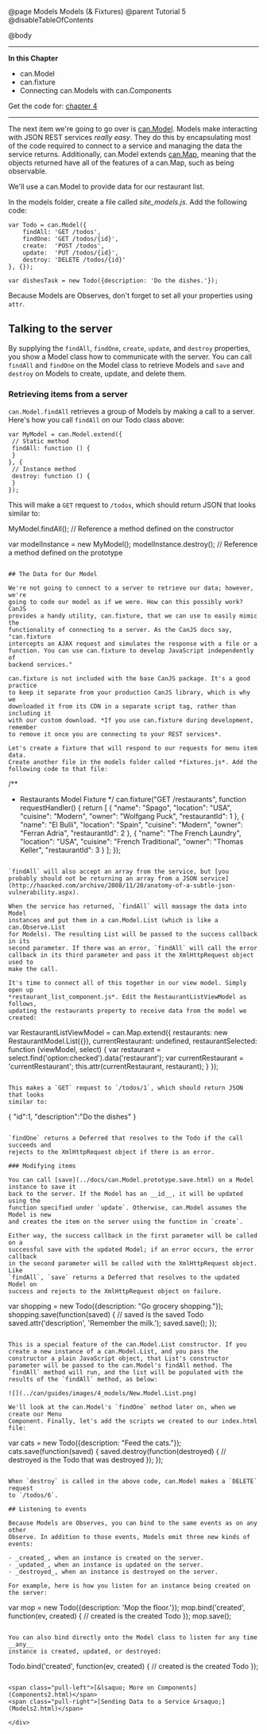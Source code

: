 @page Models Models (& Fixtures)
@parent Tutorial 5
@disableTableOfContents

@body

<div class="getting-started">

- - - -
**In this Chapter**
 - can.Model
 - can.fixture
 - Connecting can.Models with can.Components

Get the code for: [chapter 4](https://github.com/bitovi/canjs/blob/guides-overhaul/guides/examples/PlaceMyOrder/ch-4_canjs-getting-started.zip?raw=true)

- - -

The next item we're going to go over is [can.Model](../docs/can.Model.html). Models make interacting
with JSON REST services *really easy*. They do this by encapsulating most of
the code required to connect to a service and managing the data the service
returns. Additionally, can.Model extends [can.Map](../docs/can.Map.html), meaning that the objects
returned have all of the features of a can.Map, such as being observable.

We'll use a can.Model to provide data for our restaurant list.

In the models folder, create a file called *site_models.js*. Add the
following code:

```
var Todo = can.Model({
	findAll: 'GET /todos',
	findOne: 'GET /todos/{id}',
	create:  'POST /todos',
	update:  'PUT /todos/{id}',
	destroy: 'DELETE /todos/{id}'
}, {});

var dishesTask = new Todo({description: 'Do the dishes.'});
```

Because Models are Observes, don't forget to set all your properties using `attr`.

## Talking to the server

By supplying the `findAll`, `findOne`, `create`, `update`, and `destroy`
properties, you show a Model class how to communicate with the server. You can
call `findAll` and `findOne` on the Model class to retrieve Models and `save`
and `destroy` on Models to create, update, and delete them.

### Retrieving items from a server

`can.Model.findAll` retrieves a group of Models by making a call to a server.
Here's how you call `findAll` on our Todo class above:

```
var MyModel = can.Model.extend({
 // Static method
 findAll: function () {
 }
}, {
 // Instance method
 destroy: function () {
 }
});
```

This will make a `GET` request to `/todos`, which should return JSON that looks
similar to:

MyModel.findAll(); // Reference a method defined on the constructor

var modelInstance = new MyModel();
modelInstance.destroy(); // Reference a method defined on the prototype
```

## The Data for Our Model

We're not going to connect to a server to retrieve our data; however, we're
going to code our model as if we were. How can this possibly work? CanJS
provides a handy utility, can.fixture, that we can use to easily mimic the
functionality of connecting to a server. As the CanJS docs say, "can.fixture
intercepts an AJAX request and simulates the response with a file or a
function. You can use can.fixture to develop JavaScript independently of
backend services."

can.fixture is not included with the base CanJS package. It's a good practice
to keep it separate from your production CanJS library, which is why we
downloaded it from its CDN in a separate script tag, rather than including it
with our custom download. *If you use can.fixture during development, remember
to remove it once you are connecting to your REST services*.

Let's create a fixture that will respond to our requests for menu item data.
Create another file in the models folder called *fixtures.js*. Add the
following code to that file:

```
/**
 * Restaurants Model Fixture
 */
can.fixture("GET /restaurants", function requestHandler() {
	return [
		{
			"name": "Spago",
			"location": "USA",
			"cuisine": "Modern",
			"owner": "Wolfgang Puck",
			"restaurantId": 1
		},
		{
			"name": "El Bulli",
			"location": "Spain",
			"cuisine": "Modern",
			"owner": "Ferran Adria",
			"restaurantId": 2
		},
		{
			"name": "The French Laundry",
			"location": "USA",
			"cuisine": "French Traditional",
			"owner": "Thomas Keller",
			"restaurantId": 3
		}
	];
});
```

`findAll` will also accept an array from the service, but [you probably should not be returning an array from a JSON service](http://haacked.com/archive/2008/11/20/anatomy-of-a-subtle-json-vulnerability.aspx).

When the service has returned, `findAll` will massage the data into Model
instances and put them in a can.Model.List (which is like a can.Observe.List
for Models). The resulting List will be passed to the success callback in its
second parameter. If there was an error, `findAll` will call the error
callback in its third parameter and pass it the XmlHttpRequest object used to
make the call.

It's time to connect all of this together in our view model. Simply open up
*restaurant_list_component.js*. Edit the RestaurantListViewModel as follows,
updating the restaurants property to receive data from the model we created:

```
var RestaurantListViewModel = can.Map.extend({
  restaurants: new RestaurantModel.List({}),
  currentRestaurant: undefined,
  restaurantSelected: function (viewModel, select) {
    var restaurant = select.find('option:checked').data('restaurant');
    var currentRestaurant = 'currentRestaurant';
    this.attr(currentRestaurant, restaurant);
  }
});
```

This makes a `GET` request to `/todos/1`, which should return JSON that looks
similar to:

```
{
	"id":1,
	"description":"Do the dishes"
}
```

`findOne` returns a Deferred that resolves to the Todo if the call succeeds and
rejects to the XmlHttpRequest object if there is an error.

### Modifying items

You can call [save](../docs/can.Model.prototype.save.html) on a Model instance to save it
back to the server. If the Model has an __id__, it will be updated using the
function specified under `update`. Otherwise, can.Model assumes the Model is new
and creates the item on the server using the function in `create`.

Either way, the success callback in the first parameter will be called on a
successful save with the updated Model; if an error occurs, the error callback
in the second parameter will be called with the XmlHttpRequest object. Like
`findAll`, `save` returns a Deferred that resolves to the updated Model on
success and rejects to the XmlHttpRequest object on failure.

```
var shopping = new Todo({description: "Go grocery shopping."});
shopping.save(function(saved) {
	// saved is the saved Todo
	saved.attr('description', 'Remember the milk.');
	saved.save();
});
```

This is a special feature of the can.Model.List constructor. If you create a new instance of a can.Model.List, and you pass the constructor a plain JavaScript object, that List's constructor parameter will be passed to the can.Model's findAll method. The `findAll` method will run, and the list will be populated with the results of the `findAll` method, as below:

![](../can/guides/images/4_models/New.Model.List.png)

We'll look at the can.Model's `findOne` method later on, when we create our Menu
Component. Finally, let's add the scripts we created to our index.html file:

```
var cats = new Todo({description: "Feed the cats."});
cats.save(function(saved) {
	saved.destroy(function(destroyed) {
		// destroyed is the Todo that was destroyed
	});
});
```

When `destroy` is called in the above code, can.Model makes a `DELETE` request
to `/todos/6`.

## Listening to events

Because Models are Observes, you can bind to the same events as on any other
Observe. In addition to those events, Models emit three new kinds of events:

- _created_, when an instance is created on the server.
- _updated_, when an instance is updated on the server.
- _destroyed_, when an instance is destroyed on the server.

For example, here is how you listen for an instance being created on the server:

```
var mop = new Todo({description: 'Mop the floor.'});
mop.bind('created', function(ev, created) {
	// created is the created Todo
});
mop.save();
```

You can also bind directly onto the Model class to listen for any time __any__
instance is created, updated, or destroyed:

```
Todo.bind('created', function(ev, created) {
	// created is the created Todo
});
```

<span class="pull-left">[&lsaquo; More on Components](Components2.html)</span>
<span class="pull-right">[Sending Data to a Service &rsaquo;](Models2.html)</span>

</div>
